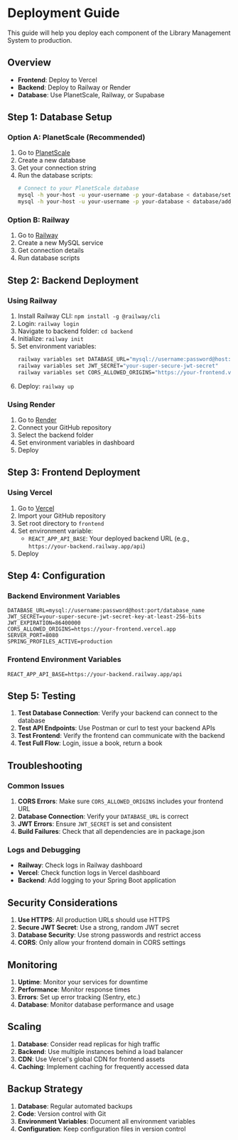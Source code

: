 # Deployment Guide

This guide will help you deploy each component of the Library Management System to production.

## Overview

- **Frontend**: Deploy to Vercel
- **Backend**: Deploy to Railway or Render
- **Database**: Use PlanetScale, Railway, or Supabase

## Step 1: Database Setup

### Option A: PlanetScale (Recommended)
1. Go to [PlanetScale](https://planetscale.com)
2. Create a new database
3. Get your connection string
4. Run the database scripts:
   ```bash
   # Connect to your PlanetScale database
   mysql -h your-host -u your-username -p your-database < database/setup.sql
   mysql -h your-host -u your-username -p your-database < database/add_my_books.sql
   ```

### Option B: Railway
1. Go to [Railway](https://railway.app)
2. Create a new MySQL service
3. Get connection details
4. Run database scripts

## Step 2: Backend Deployment

### Using Railway
1. Install Railway CLI: `npm install -g @railway/cli`
2. Login: `railway login`
3. Navigate to backend folder: `cd backend`
4. Initialize: `railway init`
5. Set environment variables:
   ```bash
   railway variables set DATABASE_URL="mysql://username:password@host:port/database"
   railway variables set JWT_SECRET="your-super-secure-jwt-secret"
   railway variables set CORS_ALLOWED_ORIGINS="https://your-frontend.vercel.app"
   ```
6. Deploy: `railway up`

### Using Render
1. Go to [Render](https://render.com)
2. Connect your GitHub repository
3. Select the backend folder
4. Set environment variables in dashboard
5. Deploy

## Step 3: Frontend Deployment

### Using Vercel
1. Go to [Vercel](https://vercel.com)
2. Import your GitHub repository
3. Set root directory to `frontend`
4. Set environment variable:
   - `REACT_APP_API_BASE`: Your deployed backend URL (e.g., `https://your-backend.railway.app/api`)
5. Deploy

## Step 4: Configuration

### Backend Environment Variables
```env
DATABASE_URL=mysql://username:password@host:port/database_name
JWT_SECRET=your-super-secure-jwt-secret-key-at-least-256-bits
JWT_EXPIRATION=86400000
CORS_ALLOWED_ORIGINS=https://your-frontend.vercel.app
SERVER_PORT=8080
SPRING_PROFILES_ACTIVE=production
```

### Frontend Environment Variables
```env
REACT_APP_API_BASE=https://your-backend.railway.app/api
```

## Step 5: Testing

1. **Test Database Connection**: Verify your backend can connect to the database
2. **Test API Endpoints**: Use Postman or curl to test your backend APIs
3. **Test Frontend**: Verify the frontend can communicate with the backend
4. **Test Full Flow**: Login, issue a book, return a book

## Troubleshooting

### Common Issues

1. **CORS Errors**: Make sure `CORS_ALLOWED_ORIGINS` includes your frontend URL
2. **Database Connection**: Verify your `DATABASE_URL` is correct
3. **JWT Errors**: Ensure `JWT_SECRET` is set and consistent
4. **Build Failures**: Check that all dependencies are in package.json

### Logs and Debugging

- **Railway**: Check logs in Railway dashboard
- **Vercel**: Check function logs in Vercel dashboard
- **Backend**: Add logging to your Spring Boot application

## Security Considerations

1. **Use HTTPS**: All production URLs should use HTTPS
2. **Secure JWT Secret**: Use a strong, random JWT secret
3. **Database Security**: Use strong passwords and restrict access
4. **CORS**: Only allow your frontend domain in CORS settings

## Monitoring

1. **Uptime**: Monitor your services for downtime
2. **Performance**: Monitor response times
3. **Errors**: Set up error tracking (Sentry, etc.)
4. **Database**: Monitor database performance and usage

## Scaling

1. **Database**: Consider read replicas for high traffic
2. **Backend**: Use multiple instances behind a load balancer
3. **CDN**: Use Vercel's global CDN for frontend assets
4. **Caching**: Implement caching for frequently accessed data

## Backup Strategy

1. **Database**: Regular automated backups
2. **Code**: Version control with Git
3. **Environment Variables**: Document all environment variables
4. **Configuration**: Keep configuration files in version control
